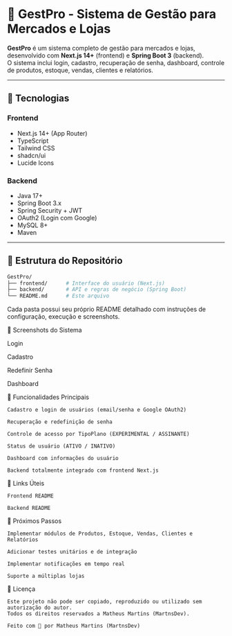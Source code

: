 # 🛒 GestPro - Sistema de Gestão para Mercados e Lojas

**GestPro** é um sistema completo de gestão para mercados e lojas, desenvolvido com **Next.js 14+** (frontend) e **Spring Boot 3** (backend).  
O sistema inclui login, cadastro, recuperação de senha, dashboard, controle de produtos, estoque, vendas, clientes e relatórios.

---

## 🚀 Tecnologias

### Frontend
- Next.js 14+ (App Router)
- TypeScript
- Tailwind CSS
- shadcn/ui
- Lucide Icons

### Backend
- Java 17+
- Spring Boot 3.x
- Spring Security + JWT
- OAuth2 (Login com Google)
- MySQL 8+
- Maven

---

## 📂 Estrutura do Repositório

```bash
GestPro/
├── frontend/      # Interface do usuário (Next.js)
├── backend/       # API e regras de negócio (Spring Boot)
└── README.md      # Este arquivo
```
Cada pasta possui seu próprio README detalhado com instruções de configuração, execução e screenshots.

📸 Screenshots do Sistema

Login

Cadastro

Redefinir Senha

Dashboard

🔐 Funcionalidades Principais
```
Cadastro e login de usuários (email/senha e Google OAuth2)

Recuperação e redefinição de senha

Controle de acesso por TipoPlano (EXPERIMENTAL / ASSINANTE)

Status de usuário (ATIVO / INATIVO)

Dashboard com informações do usuário

Backend totalmente integrado com frontend Next.js
```
📡 Links Úteis
```
Frontend README

Backend README
```
🧩 Próximos Passos
```
Implementar módulos de Produtos, Estoque, Vendas, Clientes e Relatórios

Adicionar testes unitários e de integração

Implementar notificações em tempo real

Suporte a múltiplas lojas
```
📜 Licença
```
Este projeto não pode ser copiado, reproduzido ou utilizado sem autorização do autor.
Todos os direitos reservados a Matheus Martins (MartnsDev).
```
```
Feito com 💚 por Matheus Martins (MartnsDev)
```
